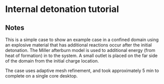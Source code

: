 # Internal detonation tutorial

## Notes

This is a simple case to show an example case in a confined domain using an explosive material that has additional reactions occur after the initial detonation. The Miller afterburn model is used to additional energy (from heat of formation) in to the system. A small outlet is placed on the far side of the domain from the initial charge location.

The case uses adaptive mesh refinement, and took approximately 5 min to complete on a single core desktop.


